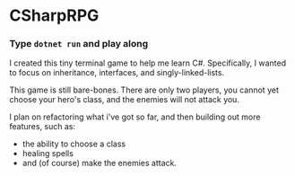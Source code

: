 # CSharpRPG
### Type ```dotnet run``` and play along

I created this tiny terminal game to help me learn C#. Specifically, I wanted to focus on inheritance, interfaces, and singly-linked-lists.

This game is still bare-bones. There are only two players, you cannot yet choose your hero's class, and the enemies will not attack you. 

I plan on refactoring what i've got so far, and then building out more features, such as:
- the ability to choose a class
- healing spells
- and (of course) make the enemies attack.
